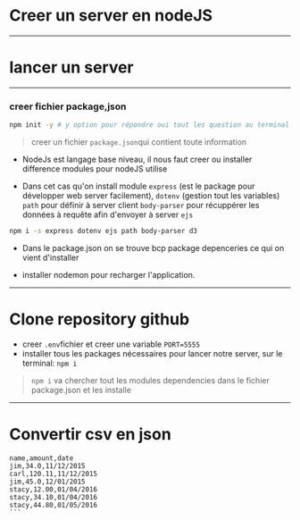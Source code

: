 # Creer un server en nodeJS
---

# lancer un server
---

### creer fichier package,json
```bash
npm init -y # y option pour répondre oui tout les question au terminal
```
> creer un fichier `package.json`qui contient toute information

- NodeJs est langage base niveau, il nous faut creer ou installer difference modules pour nodeJS utilise

- Dans cet cas qu'on install module `express` (est le package pour développer web server facilement), `dotenv` (gestion tout les variables)
`path` pour définir à server client
`body-parser` pour récuppérer les données à requête afin d'envoyer à server
`ejs`

```bash
npm i -s express dotenv ejs path body-parser d3
```
- Dans le package.json on se trouve bcp package depenceries ce qui on vient d'installer

- installer nodemon pour recharger l'application.
---
# Clone repository github
- creer `.env`fichier et creer une variable `PORT=5555`
- installer tous les packages nécessaires pour lancer notre server, sur le terminal: `npm i`
> `npm i` va chercher tout les modules dependencies dans le fichier package.json et les installe

---
# Convertir csv en json
````
name,amount,date
jim,34.0,11/12/2015
carl,120.11,11/12/2015
jim,45.0,12/01/2015
stacy,12.00,01/04/2016
stacy,34.10,01/04/2016
stacy,44.80,01/05/2016
```